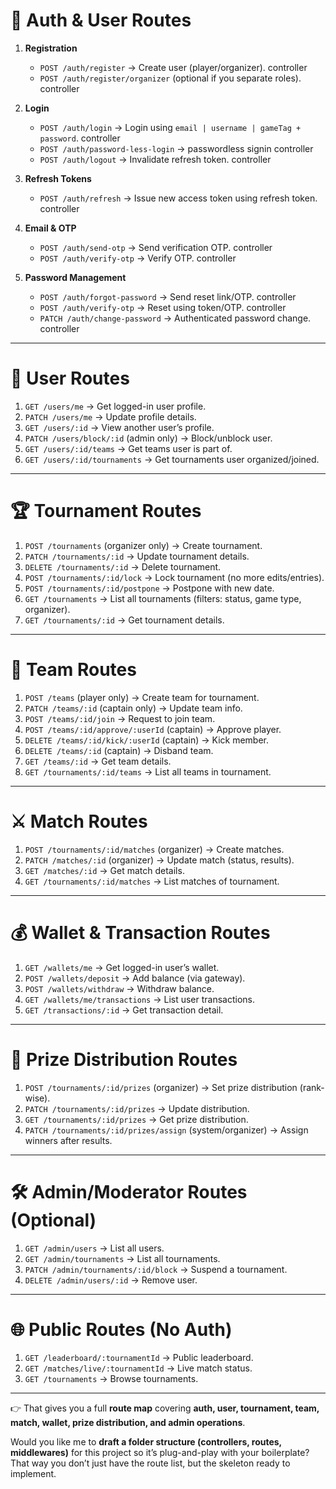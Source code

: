 # 🔐 **Auth & User Routes**

1. **Registration**

   - `POST /auth/register` → Create user (player/organizer). controller
   - `POST /auth/register/organizer` (optional if you separate roles). controller

2. **Login**

   - `POST /auth/login` → Login using `email | username | gameTag + password`. controller
   - `POST /auth/password-less-login` → passwordless signin controller
   - `POST /auth/logout` → Invalidate refresh token. controller

3. **Refresh Tokens**

   - `POST /auth/refresh` → Issue new access token using refresh token. controller

4. **Email & OTP**

   - `POST /auth/send-otp` → Send verification OTP. controller
   - `POST /auth/verify-otp` → Verify OTP. controller

5. **Password Management**

   - `POST /auth/forgot-password` → Send reset link/OTP. controller
   - `POST /auth/verify-otp` → Reset using token/OTP. controller
   - `PATCH /auth/change-password` → Authenticated password change. controller

---

# 👤 **User Routes**

1. `GET /users/me` → Get logged-in user profile.
2. `PATCH /users/me` → Update profile details.
3. `GET /users/:id` → View another user’s profile.
4. `PATCH /users/block/:id` (admin only) → Block/unblock user.
5. `GET /users/:id/teams` → Get teams user is part of.
6. `GET /users/:id/tournaments` → Get tournaments user organized/joined.

---

# 🏆 **Tournament Routes**

1. `POST /tournaments` (organizer only) → Create tournament.
2. `PATCH /tournaments/:id` → Update tournament details.
3. `DELETE /tournaments/:id` → Delete tournament.
4. `POST /tournaments/:id/lock` → Lock tournament (no more edits/entries).
5. `POST /tournaments/:id/postpone` → Postpone with new date.
6. `GET /tournaments` → List all tournaments (filters: status, game type, organizer).
7. `GET /tournaments/:id` → Get tournament details.

---

# 👥 **Team Routes**

1. `POST /teams` (player only) → Create team for tournament.
2. `PATCH /teams/:id` (captain only) → Update team info.
3. `POST /teams/:id/join` → Request to join team.
4. `POST /teams/:id/approve/:userId` (captain) → Approve player.
5. `DELETE /teams/:id/kick/:userId` (captain) → Kick member.
6. `DELETE /teams/:id` (captain) → Disband team.
7. `GET /teams/:id` → Get team details.
8. `GET /tournaments/:id/teams` → List all teams in tournament.

---

# ⚔️ **Match Routes**

1. `POST /tournaments/:id/matches` (organizer) → Create matches.
2. `PATCH /matches/:id` (organizer) → Update match (status, results).
3. `GET /matches/:id` → Get match details.
4. `GET /tournaments/:id/matches` → List matches of tournament.

---

# 💰 **Wallet & Transaction Routes**

1. `GET /wallets/me` → Get logged-in user’s wallet.
2. `POST /wallets/deposit` → Add balance (via gateway).
3. `POST /wallets/withdraw` → Withdraw balance.
4. `GET /wallets/me/transactions` → List user transactions.
5. `GET /transactions/:id` → Get transaction detail.

---

# 🎁 **Prize Distribution Routes**

1. `POST /tournaments/:id/prizes` (organizer) → Set prize distribution (rank-wise).
2. `PATCH /tournaments/:id/prizes` → Update distribution.
3. `GET /tournaments/:id/prizes` → Get prize distribution.
4. `PATCH /tournaments/:id/prizes/assign` (system/organizer) → Assign winners after results.

---

# 🛠️ **Admin/Moderator Routes (Optional)**

1. `GET /admin/users` → List all users.
2. `GET /admin/tournaments` → List all tournaments.
3. `PATCH /admin/tournaments/:id/block` → Suspend a tournament.
4. `DELETE /admin/users/:id` → Remove user.

---

# 🌐 **Public Routes (No Auth)**

1. `GET /leaderboard/:tournamentId` → Public leaderboard.
2. `GET /matches/live/:tournamentId` → Live match status.
3. `GET /tournaments` → Browse tournaments.

---

👉 That gives you a full **route map** covering **auth, user, tournament, team, match, wallet, prize distribution, and admin operations**.

Would you like me to **draft a folder structure (controllers, routes, middlewares)** for this project so it’s plug-and-play with your boilerplate? That way you don’t just have the route list, but the skeleton ready to implement.
